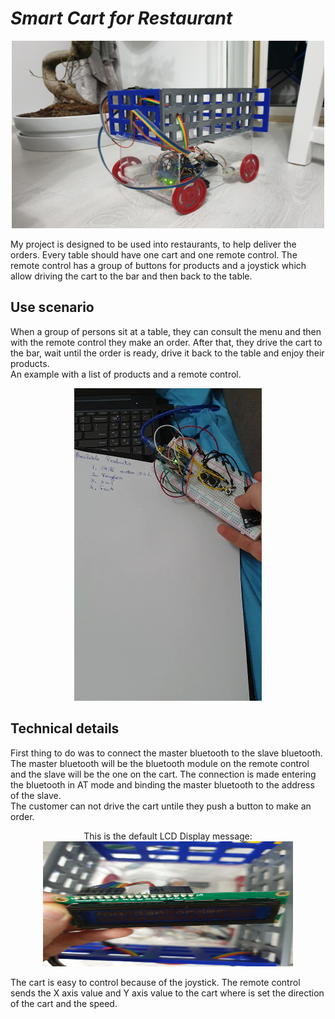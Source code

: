 <h1><em>Smart Cart for Restaurant</em></h1>

<p align="center">
  <img src="./Images/20200225_221914.jpg" width = "500" height = "300">
</p>

<p>
  My project is designed to be used into restaurants, to help deliver the orders. Every table should have one cart and one remote control. The remote control has a group of buttons for products and a joystick which allow driving the cart to the bar and then back to the table. 
<h2> Use scenario</h2>
  When a group of persons sit at a table, they can consult the menu and then with the remote control they make an order. After that, they drive the cart to the bar, wait until the order is ready, drive it back to the table and enjoy their products.<br> 
  An example with a list of products and a remote control.
  <p align = "center"> <img src="./Images/20200225_222828_1_Moment.jpg" width = "300" height = "500"> </p>
</p>

<h2> Technical details</h2>
  First thing to do was to connect the master bluetooth to the slave bluetooth. The master bluetooth will be the bluetooth module on the remote control and the slave will be the one on the cart. The connection is made entering the bluetooth in AT mode and binding the master bluetooth to the address of the slave. <br>
  The customer can not drive the cart untile they push a button to make an order.<br>
  <p align = "center">This is the default LCD Display message: <img src="./Images/20200225_224500.jpg" width = "400" height = "200"> </p>
  The cart is easy to control because of the joystick. The remote control sends the X axis value and Y axis value to the cart where is set the direction of the cart and the speed.
